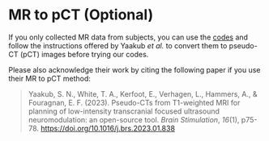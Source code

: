 # MR to pCT (Optional)

If you only collected MR data from subjects, you can use the [codes](https://github.com/sitiny/mr-to-pct) and follow the instructions offered by Yaakub *et al.* to convert them to pseudo-CT (pCT) images before trying our codes.

Please also acknowledge their work by citing the following paper if you use their MR to pCT method:

> Yaakub, S. N., White, T. A., Kerfoot, E., Verhagen, L., Hammers, A., & Fouragnan, E. F. (2023). Pseudo-CTs from T1-weighted MRI for planning of low-intensity transcranial focused ultrasound neuromodulation: an open-source tool. *Brain Stimulation*, *16*(1), p75-78. https://doi.org/10.1016/j.brs.2023.01.838